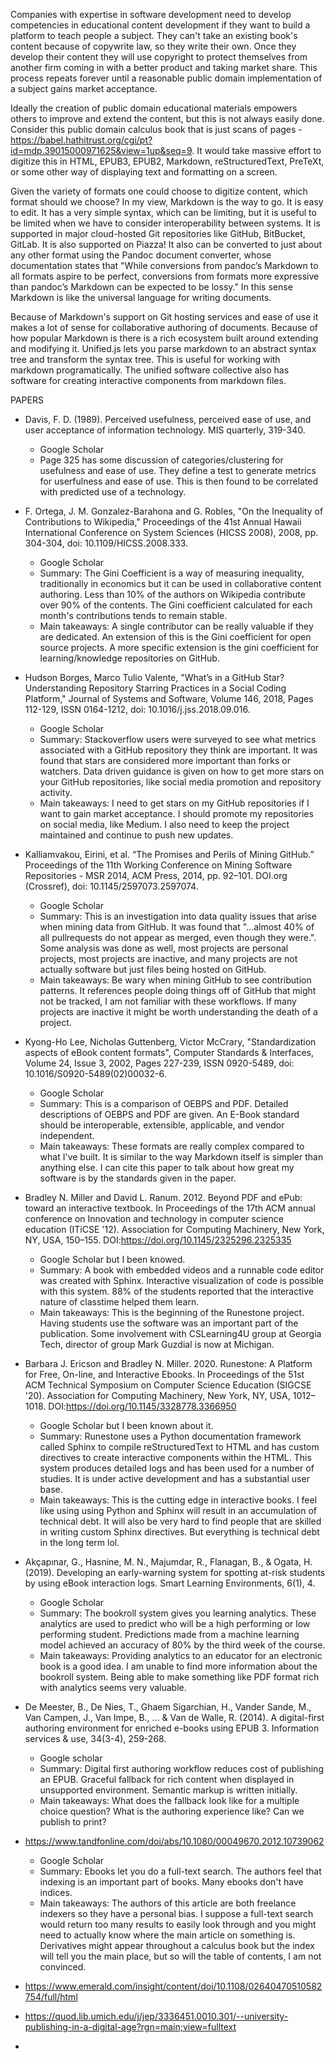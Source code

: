 Companies with expertise in software development need to develop competencies in educational content development if they want to build a platform to teach people a subject. They can't take an existing book's content because of copywrite law, so they write their own. Once they develop their content they will use copyright to protect themselves from another firm coming in with a better product and taking market share. This process repeats forever until a reasonable public domain implementation of a subject gains market acceptance.

Ideally the creation of public domain educational materials empowers others to improve and extend the content, but this is not always easily done. Consider this public domain calculus book that is just scans of pages - https://babel.hathitrust.org/cgi/pt?id=mdp.39015000971625&view=1up&seq=9. It would take massive effort to digitize this in HTML, EPUB3, EPUB2, Markdown, reStructuredText, PreTeXt, or some other way of displaying text and formatting on a screen.

Given the variety of formats one could choose to digitize content, which format should we choose? In my view, Markdown is the way to go. It is easy to edit. It has a very simple syntax, which can be limiting, but it is useful to be limited when we have to consider interoperability between systems. It is supported in major cloud-hosted Git repositories like GitHub, BitBucket, GitLab. It is also supported on Piazza! It also can be converted to just about any other format using the Pandoc document converter, whose documentation states that "While conversions from pandoc’s Markdown to all formats aspire to be perfect, conversions from formats more expressive than pandoc’s Markdown can be expected to be lossy." In this sense Markdown is like the universal language for writing documents.

Because of Markdown's support on Git hosting services and ease of use it makes a lot of sense for collaborative authoring of documents. Because of how popular Markdown is there is a rich ecosystem built around extending and modifying it. Unified.js lets you parse markdown to an abstract syntax tree and transform the syntax tree. This is useful for working with markdown programatically. The unified software collective also has software for creating interactive components from markdown files.

PAPERS

* Davis, F. D. (1989). Perceived usefulness, perceived ease of use, and user acceptance of information technology. MIS quarterly, 319-340.
  * Google Scholar
  * Page 325 has some discussion of categories/clustering for usefulness and ease of use. They define a test to generate metrics for userfulness and ease of use. This is then found to be correlated with predicted use of a technology.

* F. Ortega, J. M. Gonzalez-Barahona and G. Robles, "On the Inequality of Contributions to Wikipedia," Proceedings of the 41st Annual Hawaii International Conference on System Sciences (HICSS 2008), 2008, pp. 304-304, doi: 10.1109/HICSS.2008.333.
  * Google Scholar
  * Summary: The Gini Coefficient is a way of measuring inequality, traditionally in economics but it can be used in collaborative content authoring. Less than 10% of the authors on Wikipedia contribute over 90% of the contents. The Gini coefficient calculated for each month's contributions tends to remain stable.
  * Main takeaways: A single contributor can be really valuable if they are dedicated. An extension of this is the Gini coefficient for open source projects. A more specific extension is the gini coefficient for learning/knowledge repositories on GitHub.

* Hudson Borges, Marco Tulio Valente, "What’s in a GitHub Star? Understanding Repository Starring Practices in a Social Coding Platform," Journal of Systems and Software, Volume 146, 2018, Pages 112-129, ISSN 0164-1212, doi: 10.1016/j.jss.2018.09.016.
  * Google Scholar
  * Summary: Stackoverflow users were surveyed to see what metrics associated with a GitHub repository they think are important. It was found that stars are considered more important than forks or watchers. Data driven guidance is given on how to get more stars on your GitHub repositories, like social media promotion and repository activity.
  * Main takeaways: I need to get stars on my GitHub repositories if I want to gain market acceptance. I should promote my repositories on social media, like Medium. I also need to keep the project maintained and continue to push new updates.

* Kalliamvakou, Eirini, et al. “The Promises and Perils of Mining GitHub.” Proceedings of the 11th Working Conference on Mining Software Repositories - MSR 2014, ACM Press, 2014, pp. 92–101. DOI.org (Crossref), doi: 10.1145/2597073.2597074.
  * Google Scholar
  * Summary: This is an investigation into data quality issues that arise when mining data from GitHub. It was found that "...almost 40% of all pullrequests do not appear as merged, even though they were.". Some analysis was done as well, most projects are personal projects, most projects are inactive, and many projects are not actually software but just files being hosted on GitHub.
  * Main takeaways: Be wary when mining GitHub to see contribution patterns. It references people doing things off of GitHub that might not be tracked, I am not familiar with these workflows. If many projects are inactive it might be worth understanding the death of a project.

* Kyong-Ho Lee, Nicholas Guttenberg, Victor McCrary, "Standardization aspects of eBook content formats", Computer Standards & Interfaces, Volume 24, Issue 3, 2002, Pages 227-239, ISSN 0920-5489, doi: 10.1016/S0920-5489(02)00032-6.
  * Google Scholar
  * Summary: This is a comparison of OEBPS and PDF. Detailed descriptions of OEBPS and PDF are given. An E-Book standard should be interoperable, extensible, applicable, and vendor independent.
  * Main takeaways: These formats are really complex compared to what I've built. It is similar to the way Markdown itself is simpler than anything else. I can cite this paper to talk about how great my software is by the standards given in the paper.

* Bradley N. Miller and David L. Ranum. 2012. Beyond PDF and ePub: toward an interactive textbook. In Proceedings of the 17th ACM annual conference on Innovation and technology in computer science education (ITiCSE '12). Association for Computing Machinery, New York, NY, USA, 150–155. DOI:https://doi.org/10.1145/2325296.2325335
  * Google Scholar but I been knowed.
  * Summary: A book with embedded videos and a runnable code editor was created with Sphinx. Interactive visualization of code is possible with this system. 88% of the students reported that the interactive nature of classtime helped them learn.
  * Main takeaways: This is the beginning of the Runestone project. Having students use the software was an important part of the publication. Some involvement with CSLearning4U group at Georgia Tech, director of group Mark Guzdial is now at Michigan.

* Barbara J. Ericson and Bradley N. Miller. 2020. Runestone: A Platform for Free, On-line, and Interactive Ebooks. In Proceedings of the 51st ACM Technical Symposium on Computer Science Education (SIGCSE '20). Association for Computing Machinery, New York, NY, USA, 1012–1018. DOI:https://doi.org/10.1145/3328778.3366950
  * Google Scholar but I been known about it.
  * Summary: Runestone uses a Python documentation framework called Sphinx to compile reStructuredText to HTML and has custom directives to create interactive components within the HTML. This system produces detailed logs and has been used for a number of studies. It is under active development and has a substantial user base.
  * Main takeaways: This is the cutting edge in interactive books. I feel like using using Python and Sphinx will result in an accumulation of technical debt. It will also be very hard to find people that are skilled in writing custom Sphinx directives. But everything is technical debt in the long term lol.

* Akçapınar, G., Hasnine, M. N., Majumdar, R., Flanagan, B., & Ogata, H. (2019). Developing an early-warning system for spotting at-risk students by using eBook interaction logs. Smart Learning Environments, 6(1), 4.
  * Google Scholar
  * Summary: The bookroll system gives you learning analytics. These analytics are used to predict who will be a high performing or low performing student. Predictions made from a machine learning model achieved an accuracy of 80% by the third week of the course.
  * Main takeaways: Providing analytics to an educator for an electronic book is a good idea. I am unable to find more information about the bookroll system. Being able to make something like PDF format rich with analytics seems very valuable. 

* De Meester, B., De Nies, T., Ghaem Sigarchian, H., Vander Sande, M., Van Campen, J., Van Impe, B., ... & Van de Walle, R. (2014). A digital-first authoring environment for enriched e-books using EPUB 3. Information services & use, 34(3-4), 259-268.
  * Google scholar 
  * Summary: Digital first authoring workflow reduces cost of publishing an EPUB. Graceful fallback for rich content when displayed in unsupported environment. Semantic markup is written initially.
  * Main takeaways: What does the fallback look like for a multiple choice question? What is the authoring experience like? Can we publish to print?

* https://www.tandfonline.com/doi/abs/10.1080/00049670.2012.10739062
  * Google Scholar
  * Summary: Ebooks let you do a full-text search. The authors feel that indexing is an important part of books. Many ebooks don't have indices.
  * Main takeaways: The authors of this article are both freelance indexers so they have a personal bias. I suppose a full-text search would return too many results to easily look through and you might need to actually know where the main article on something is. Derivatives might appear throughout a calculus book but the index will tell you the main place, but so will the table of contents, I am not convinced.

* https://www.emerald.com/insight/content/doi/10.1108/02640470510582754/full/html
* https://quod.lib.umich.edu/j/jep/3336451.0010.301/--university-publishing-in-a-digital-age?rgn=main;view=fulltext
* 






